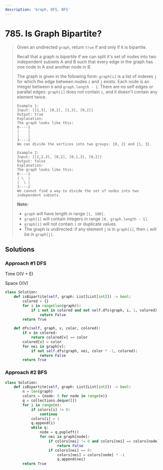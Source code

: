 ```yaml
---
description: 'Graph, DFS, BFS'
---
```


# 785. Is Graph Bipartite?

> Given an undirected `graph`, return `true` if and only if it is bipartite.
>
> Recall that a graph is _bipartite_ if we can split it's set of nodes into two independent subsets A and B such that every edge in the graph has one node in A and another node in B.
>
> The graph is given in the following form: `graph[i]` is a list of indexes `j` for which the edge between nodes `i` and `j` exists.  Each node is an integer between `0` and `graph.length - 1`.  There are no self edges or parallel edges: `graph[i]` does not contain `i`, and it doesn't contain any element twice.
>
> ```text
> Example 1:
> Input: [[1,3], [0,2], [1,3], [0,2]]
> Output: true
> Explanation: 
> The graph looks like this:
> 0----1
> |    |
> |    |
> 3----2
> We can divide the vertices into two groups: {0, 2} and {1, 3}.
> ```
>
> ```text
> Example 2:
> Input: [[1,2,3], [0,2], [0,1,3], [0,2]]
> Output: false
> Explanation: 
> The graph looks like this:
> 0----1
> | \  |
> |  \ |
> 3----2
> We cannot find a way to divide the set of nodes into two independent subsets.
> ```
>
> **Note:**
>
> * `graph` will have length in range `[1, 100]`.
> * `graph[i]` will contain integers in range `[0, graph.length - 1]`.
> * `graph[i]` will not contain `i` or duplicate values.
> * The graph is undirected: if any element `j` is in `graph[i]`, then `i` will be in `graph[j]`.

## Solutions

### Approach \#1 DFS

Time O\(V + E\)

Space O\(V\)

```python
class Solution:
    def isBipartite(self, graph: List[List[int]]) -> bool:
        colored = {}
        for i in range(len(graph)):
            if i not in colored and not self.dfs(graph, i, 1, colored):
                return False
        return True
        
    def dfs(self, graph, v, color, colored):
        if v in colored:
            return colored[v] == color
        colored[v] = color
        for nei in graph[v]:
            if not self.dfs(graph, nei, color * -1, colored):
                return False
        return True
```

### Approach \#2 BFS

```python
class Solution:
    def isBipartite(self, graph: List[List[int]]) -> bool:
        n = len(graph)
        colors = {node: 0 for node in range(n)}
        q = collections.deque([])
        for i in range(n):
            if colors[i] != 0:
                continue
            colors[i] = 1
            q.append(i)
            while q:
                node = q.popleft()
                for nei in graph[node]:
                    if colors[nei] != 0 and colors[nei] == colors[node]:
                        return False
                    if colors[nei] == 0:
                        colors[nei] = colors[node] * -1
                        q.append(nei)
        return True
```

